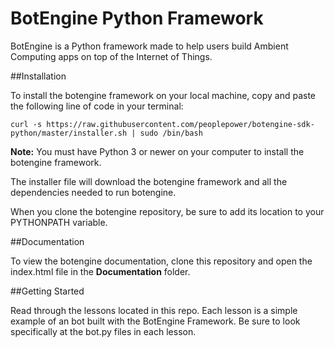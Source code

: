 # BotEngine Python Framework

BotEngine is a Python framework made to help users build Ambient Computing apps on top of the Internet of Things.

##Installation

To install the botengine framework on your local machine, copy and paste the following line of code in your terminal:

`curl -s https://raw.githubusercontent.com/peoplepower/botengine-sdk-python/master/installer.sh | sudo /bin/bash`

**Note:** You must have Python 3 or newer on your computer to install the botengine framework.

The installer file will download the botengine framework and all the dependencies needed to run botengine.

When you clone the botengine repository, be sure to add its location to your PYTHONPATH variable.

##Documentation

To view the botengine documentation, clone this repository and open the index.html file in the **Documentation** folder.

##Getting Started

Read through the lessons located in this repo. Each lesson is a simple example of an bot built with the BotEngine Framework. Be sure to look specifically at the bot.py files in each lesson.
